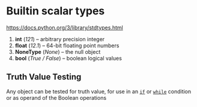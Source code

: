 # Builtin scalar types

https://docs.python.org/3/library/stdtypes.html

1. **int**  (*121*) – arbitrary precision integer
2. **float**  (*12.1*) – 64-bit floating point numbers
3. **NoneType**  (*None*) – the null object
4. **bool**  (*True / False*) –  boolean  logical values

## Truth Value Testing
Any object can be tested for truth value, for use in an [`if`](https://docs.python.org/3.7/reference/compound_stmts.html#if) or [`while`](https://docs.python.org/3.7/reference/compound_stmts.html#while) condition or as operand of the Boolean operations
<!--stackedit_data:
eyJoaXN0b3J5IjpbLTM5NjU2MzcyOCwxNTEzMjA0NjgyXX0=
-->